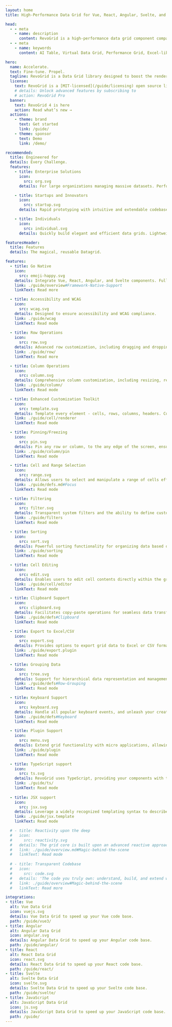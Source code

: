 ```yaml
---
layout: home
title: High-Performance Data Grid for Vue, React, Angular, Svelte, and JavaScript

head:
  - - meta
    - name: description
      content: RevoGrid is a high-performance data grid component compatible with Vue, React, Angular, Svelte, and JavaScript frameworks.
  - - meta
    - name: keywords
      content: AI Table, Virtual Data Grid, Performance Grid, Excel-like Grid, Responsive Grid, Customizable Grid, Enterprise Data Grid, Lightweight Grid, React Data Grid, Vue3 Data Grid, Angular Grid, Svelte Grid, Virtual Scrolling, Editable Grid, Treeview Grid, Conditional Formatting, Merge Cells, Master-Detail Rows, Data Filtering, Data Sorting, Grouping, Pagination, Large Dataset Handling, Data Visualization, Interactive Data Grid, Drag & Drop, Grid Plugins, Scalable Grid, RevoGrid Features

hero:
  name: Accelerate.
  text: Fine-tune. Propel.
  tagline: RevoGrid is a Data Grid library designed to boost the rendering of any data volume. 60fps, 3x less memory. Now with <a href="/pro/ai" class="VPBadge danger">AI support</a>
  license:
    text: RevoGrid is a [MIT-licensed](/guide/licensing) open source library
    # details: Unlock advanced features by subscribing to
    # action: RevoGrid Pro
  banner:
    text: RevoGrid 4 is here
    action: Read what’s new →
  actions:
    - theme: brand
      text: Get started
      link: /guide/
    - theme: sponsor
      text: Demo
      link: /demo/

recommended:
  title: Engineered for
  details: Every Challenge.
  features:
    - title: Enterprise Solutions
      icon:
        src: org.svg
      details: For large organizations managing massive datasets. Performance and scalability to handle even the most complex data tables. 

    - title: Startups and Innovators
      icon:
        src: startup.svg
      details: Rapid prototyping with intuitive and extendable codebase. Agility to build robust data-driven applications in no time.

    - title: Individuals
      icon: 
        src: individual.svg
      details: Quickly build elegant and efficient data grids. Lightweight yet powerful architecture lets you easily scale as your needs grow.

featuresHeader:
  title: Features
  details: The magical, reusable Datagrid.

features:
  - title: Go Native
    icon:
      src: emoji-happy.svg
    details: Integrate Vue, React, Angular, and Svelte components. Full capabilities of your chosen framework.
    link: ./guide/overview#Framework-Native-Support
    linkText: Read more

  - title: Accessibility and WCAG
    icon:
      src: wcag.svg
    details: Designed to ensure accessibility and WCAG compliance.
    link: ./guide/wcag
    linkText: Read mode
  
  - title: Row Operations
    icon: 
      src: row.svg
    details: Advanced row customization, including dragging and dropping rows, grouping them, and applying styles.
    link: ./guide/row/
    linkText: Read more

  - title: Column Operations
    icon:
      src: column.svg
    details: Comprehensive column customization, including resizing, reordering, grouping and defining data types.
    link: ./guide/column/
    linkText: Read mode

  - title: Enhanced Customization Toolkit
    icon: 
      src: template.svg
    details: Template every element - cells, rows, columns, headers. Customize nearly every action keeping performance with internal VNode support.
    link: ./guide/cell/renderer
    linkText: Read mode

  - title: Pinning/Freezing
    icon: 
      src: pin.svg
    details: Pin any row or column, to the any edge of the screen, ensure that specific elements remain visible while scrolling.
    link: ./guide/column/pin
    linkText: Read mode

  - title: Cell and Range Selection
    icon: 
      src: range.svg
    details: Allows users to select and manipulate a range of cells efficiently.
    link: ./guide/defs.md#Focus
    linkText: Read mode

  - title: Filtering
    icon: 
      src: filter.svg
    details: Transparent system filters and the ability to define custom filter operations for refining data.
    link: ./guide/filters
    linkText: Read mode

  - title: Sorting
    icon: 
      src: sort.svg
    details: Powerful sorting functionality for organizing data based on various criteria.
    link: ./guide/sorting
    linkText: Read mode

  - title: Cell Editing
    icon: 
      src: edit.svg
    details: Enables users to edit cell contents directly within the grid. Customize editors using provided templates to suit specific needs.
    link: ./guide/cell/editor
    linkText: Read mode

  - title: Clipboard Support
    icon: 
      src: clipboard.svg
    details: Facilitates copy-paste operations for seamless data transfer.
    link: ./guide/defs#Clipboard
    linkText: Read mode

  - title: Export to Excel/CSV
    icon: 
      src: export.svg
    details: Provides options to export grid data to Excel or CSV formats.
    link: ./guide/export.plugin
    linkText: Read mode

  - title: Grouping Data
    icon: 
      src: tree.svg
    details: Support for hierarchical data representation and management.
    link: ./guide/defs#Row-Grouping
    linkText: Read mode

  - title: Keyboard Support
    icon: 
      src: keyboard.svg
    details: Handle all popular keyboard events, and unleash your creativity by extending functionality according to your unique requirements.
    link: ./guide/defs#Keyboard
    linkText: Read mode

  - title: Plugin Support
    icon: 
      src: menu.svg
    details: Extend grid functionality with micro applications, allowing for limitless customization and enhancements.
    link: ./guide/plugin
    linkText: Read mode

  - title: TypeScript support
    icon: 
      src: ts.svg
    details: RevoGrid uses TypeScript, providing your components with type safety as your system scales.
    link: ./guide/ts/
    linkText: Read mode
    
  - title: JSX support
    icon: 
      src: jsx.svg
    details: Leverage a widely recognized templating syntax to describe your custom content, ensuring a fast and reactive DOM while utilizing the full range of JavaScript's features.
    link: ./guide/jsx.template
    linkText: Read mode

  # - title: Reactivity upon the deep
  #   icon: 
  #     src: reactivity.svg
  #   details: The grid core is built upon an advanced reactive approach. By incorporating smart recombination, it handles substantial data loads and intricate operations.
  #   link: ./guide/overview.md#Magic-behind-the-scene
  #   linkText: Read mode
  
  # - title: Transparent Codebase
  #   icon:
  #     src: code.svg
  #   details: 'The code you truly own: understand, build, and extend with minimal effort.'
  #   link: ./guide/overview#Magic-behind-the-scene
  #   linkText: Read more

integrations:
- title: Vue
  alt: Vue Data Grid
  icon: vuejs.svg
  details: Vue Data Grid to speed up your Vue code base.
  path: /guide/vue3/
- title: Angular
  alt: Angular Data Grid
  icon: angular.svg
  details: Angular Data Grid to speed up your Angular code base.
  path: /guide/angular/
- title: React
  alt: React Data Grid
  icon: react.svg
  details: React Data Grid to speed up your React code base.
  path: /guide/react/
- title: Svelte
  alt: Svelte Data Grid
  icon: svelte.svg
  details: Svelte Data Grid to speed up your Svelte code base.
  path: /guide/svelte/
- title: JavaScript
  alt: JavaScript Data Grid
  icon: js.svg
  details: JavaScript Data Grid to speed up your JavaScript code base.
  path: /guide/
---
```


